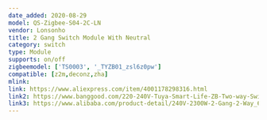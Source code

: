 ```yaml
---
date_added: 2020-08-29
model: QS-Zigbee-S04-2C-LN
vendor: Lonsonho
title: 2 Gang Switch Module With Neutral
category: switch
type: Module
supports: on/off
zigbeemodel: ['TS0003', '_TYZB01_zsl6z0pw']
compatible: [z2m,deconz,zha]
mlink: 
link: https://www.aliexpress.com/item/4001178298316.html
link2: https://www.banggood.com/220-240V-Tuya-Smart-Life-ZB-Two-way-Switch-Smart-Home-Modification-Module-Work-with-Google-Alexa-p-1790209.html
link3: https://www.alibaba.com/product-detail/240V-2300W-2-Gang-2-Way_62536318096.html
---
```

